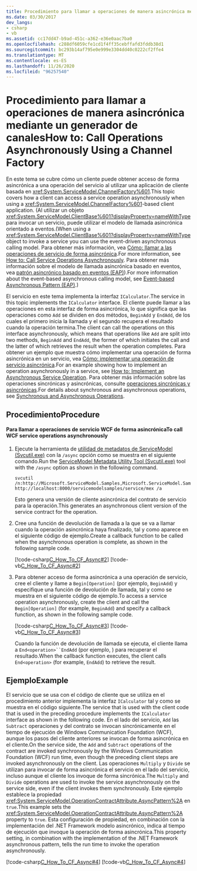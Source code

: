 ```yaml
---
title: Procedimiento para llamar a operaciones de manera asincrónica mediante un generador de canales
ms.date: 03/30/2017
dev_langs:
- csharp
- vb
ms.assetid: cc17dd47-b9ad-451c-a362-e36e0aac7ba0
ms.openlocfilehash: c288df6059cfe1cd1f4ff35cebffafd3fddb38d1
ms.sourcegitcommit: bc293b14af795e0e999e3304dd40c0222cf2ffe4
ms.translationtype: MT
ms.contentlocale: es-ES
ms.lasthandoff: 11/26/2020
ms.locfileid: "96257540"
---
```

# <a name="how-to-call-operations-asynchronously-using-a-channel-factory"></a><span data-ttu-id="05045-102">Procedimiento para llamar a operaciones de manera asincrónica mediante un generador de canales</span><span class="sxs-lookup"><span data-stu-id="05045-102">How to: Call Operations Asynchronously Using a Channel Factory</span></span>

<span data-ttu-id="05045-103">En este tema se cubre cómo un cliente puede obtener acceso de forma asincrónica a una operación del servicio al utilizar una aplicación de cliente basada en <xref:System.ServiceModel.ChannelFactory%601>.</span><span class="sxs-lookup"><span data-stu-id="05045-103">This topic covers how a client can access a service operation asynchronously when using a <xref:System.ServiceModel.ChannelFactory%601>-based client application.</span></span> <span data-ttu-id="05045-104">(Al utilizar un objeto <xref:System.ServiceModel.ClientBase%601?displayProperty=nameWithType> para invocar un servicio, puede utilizar el modelo de llamada asincrónica orientado a eventos.</span><span class="sxs-lookup"><span data-stu-id="05045-104">(When using a <xref:System.ServiceModel.ClientBase%601?displayProperty=nameWithType> object to invoke a service you can use the event-driven asynchronous calling model.</span></span> <span data-ttu-id="05045-105">Para obtener más información, vea [Cómo: llamar a las operaciones de servicio de forma asincrónica](how-to-call-wcf-service-operations-asynchronously.md).</span><span class="sxs-lookup"><span data-stu-id="05045-105">For more information, see [How to: Call Service Operations Asynchronously](how-to-call-wcf-service-operations-asynchronously.md).</span></span> <span data-ttu-id="05045-106">Para obtener más información sobre el modelo de llamada asincrónica basado en eventos, vea [patrón asincrónico basado en eventos (EAP)](../../../standard/asynchronous-programming-patterns/event-based-asynchronous-pattern-eap.md)).</span><span class="sxs-lookup"><span data-stu-id="05045-106">For more information about the event-based asynchronous calling model, see [Event-based Asynchronous Pattern (EAP)](../../../standard/asynchronous-programming-patterns/event-based-asynchronous-pattern-eap.md).)</span></span>  
  
 <span data-ttu-id="05045-107">El servicio en este tema implementa la interfaz `ICalculator`.</span><span class="sxs-lookup"><span data-stu-id="05045-107">The service in this topic implements the `ICalculator` interface.</span></span> <span data-ttu-id="05045-108">El cliente puede llamar a las operaciones en esta interfaz de forma asincrónica, lo que significa que las operaciones como `Add` se dividen en dos métodos, `BeginAdd` y `EndAdd`, de los cuales el primero inicia la llamada y el segundo recupera el resultado cuando la operación termina.</span><span class="sxs-lookup"><span data-stu-id="05045-108">The client can call the operations on this interface asynchronously, which means that operations like `Add` are split into two methods, `BeginAdd` and `EndAdd`, the former of which initiates the call and the latter of which retrieves the result when the operation completes.</span></span> <span data-ttu-id="05045-109">Para obtener un ejemplo que muestra cómo implementar una operación de forma asincrónica en un servicio, vea [Cómo: implementar una operación de servicio asincrónica](../how-to-implement-an-asynchronous-service-operation.md).</span><span class="sxs-lookup"><span data-stu-id="05045-109">For an example showing how to implement an operation asynchronously in a service, see [How to: Implement an Asynchronous Service Operation](../how-to-implement-an-asynchronous-service-operation.md).</span></span> <span data-ttu-id="05045-110">Para obtener más información sobre las operaciones sincrónicas y asincrónicas, consulte [operaciones sincrónicas y asincrónicas](../synchronous-and-asynchronous-operations.md).</span><span class="sxs-lookup"><span data-stu-id="05045-110">For details about synchronous and asynchronous operations, see [Synchronous and Asynchronous Operations](../synchronous-and-asynchronous-operations.md).</span></span>  
  
## <a name="procedure"></a><span data-ttu-id="05045-111">Procedimiento</span><span class="sxs-lookup"><span data-stu-id="05045-111">Procedure</span></span>  
  
#### <a name="to-call-wcf-service-operations-asynchronously"></a><span data-ttu-id="05045-112">Para llamar a operaciones de servicio WCF de forma asincrónica</span><span class="sxs-lookup"><span data-stu-id="05045-112">To call WCF service operations asynchronously</span></span>  
  
1. <span data-ttu-id="05045-113">Ejecute la herramienta de [utilidad de metadatos de ServiceModel (Svcutil.exe)](../servicemodel-metadata-utility-tool-svcutil-exe.md) con la `/async` opción como se muestra en el siguiente comando.</span><span class="sxs-lookup"><span data-stu-id="05045-113">Run the [ServiceModel Metadata Utility Tool (Svcutil.exe)](../servicemodel-metadata-utility-tool-svcutil-exe.md) tool with the `/async` option as shown in the following command.</span></span>  
  
    ```console
    svcutil /n:http://Microsoft.ServiceModel.Samples,Microsoft.ServiceModel.Samples http://localhost:8000/servicemodelsamples/service/mex /a  
    ```  
  
     <span data-ttu-id="05045-114">Esto genera una versión de cliente asincrónica del contrato de servicio para la operación.</span><span class="sxs-lookup"><span data-stu-id="05045-114">This generates an asynchronous client version of the service contract for the operation.</span></span>  
  
2. <span data-ttu-id="05045-115">Cree una función de devolución de llamada a la que se va a llamar cuando la operación asincrónica haya finalizado, tal y como aparece en el siguiente código de ejemplo.</span><span class="sxs-lookup"><span data-stu-id="05045-115">Create a callback function to be called when the asynchronous operation is complete, as shown in the following sample code.</span></span>  
  
     [!code-csharp[C_How_To_CF_Async#2](../../../../samples/snippets/csharp/VS_Snippets_CFX/c_how_to_cf_async/cs/client.cs#2)]
     [!code-vb[C_How_To_CF_Async#2](../../../../samples/snippets/visualbasic/VS_Snippets_CFX/c_how_to_cf_async/vb/client.vb#2)]  
  
3. <span data-ttu-id="05045-116">Para obtener acceso de forma asincrónica a una operación de servicio, cree el cliente y llame a `Begin[Operation]` (por ejemplo, `BeginAdd`) y especifique una función de devolución de llamada, tal y como se muestra en el siguiente código de ejemplo.</span><span class="sxs-lookup"><span data-stu-id="05045-116">To access a service operation asynchronously, create the client and call the `Begin[Operation]` (for example, `BeginAdd`) and specify a callback function, as shown in the following sample code.</span></span>  
  
     [!code-csharp[C_How_To_CF_Async#3](../../../../samples/snippets/csharp/VS_Snippets_CFX/c_how_to_cf_async/cs/client.cs#3)]
     [!code-vb[C_How_To_CF_Async#3](../../../../samples/snippets/visualbasic/VS_Snippets_CFX/c_how_to_cf_async/vb/client.vb#3)]  
  
     <span data-ttu-id="05045-117">Cuando la función de devolución de llamada se ejecuta, el cliente llama a `End<operation>``EndAdd` (por ejemplo, ) para recuperar el resultado.</span><span class="sxs-lookup"><span data-stu-id="05045-117">When the callback function executes, the client calls `End<operation>` (for example, `EndAdd`) to retrieve the result.</span></span>  
  
## <a name="example"></a><span data-ttu-id="05045-118">Ejemplo</span><span class="sxs-lookup"><span data-stu-id="05045-118">Example</span></span>  

 <span data-ttu-id="05045-119">El servicio que se usa con el código de cliente que se utiliza en el procedimiento anterior implementa la interfaz `ICalculator` tal y como se muestra en el código siguiente.</span><span class="sxs-lookup"><span data-stu-id="05045-119">The service that is used with the client code that is used in the preceding procedure implements the `ICalculator` interface as shown in the following code.</span></span> <span data-ttu-id="05045-120">En el lado del servicio, `Add` las `Subtract` operaciones y del contrato se invocan sincrónicamente en el tiempo de ejecución de Windows Communication Foundation (WCF), aunque los pasos del cliente anteriores se invocan de forma asincrónica en el cliente.</span><span class="sxs-lookup"><span data-stu-id="05045-120">On the service side, the `Add` and `Subtract` operations of the contract are invoked synchronously by the Windows Communication Foundation (WCF) run time, even though the preceding client steps are invoked asynchronously on the client.</span></span> <span data-ttu-id="05045-121">Las operaciones `Multiply` y `Divide` se utilizan para invocar de forma asincrónica el servicio en el lado del servicio, incluso aunque el cliente los invoque de forma sincrónica.</span><span class="sxs-lookup"><span data-stu-id="05045-121">The `Multiply` and `Divide` operations are used to invoke the service asynchronously on the service side, even if the client invokes them synchronously.</span></span> <span data-ttu-id="05045-122">Este ejemplo establece la propiedad <xref:System.ServiceModel.OperationContractAttribute.AsyncPattern%2A> en `true`.</span><span class="sxs-lookup"><span data-stu-id="05045-122">This example sets the <xref:System.ServiceModel.OperationContractAttribute.AsyncPattern%2A> property to `true`.</span></span> <span data-ttu-id="05045-123">Esta configuración de propiedad, en combinación con la implementación del .NET Framework modelo asincrónico, indica al tiempo de ejecución que invoque la operación de forma asincrónica.</span><span class="sxs-lookup"><span data-stu-id="05045-123">This property setting, in combination with the implementation of the .NET Framework asynchronous pattern, tells the run time to invoke the operation asynchronously.</span></span>  
  
 [!code-csharp[C_How_To_CF_Async#4](../../../../samples/snippets/csharp/VS_Snippets_CFX/c_how_to_cf_async/cs/service.cs#4)]
 [!code-vb[C_How_To_CF_Async#4](../../../../samples/snippets/visualbasic/VS_Snippets_CFX/c_how_to_cf_async/vb/service.vb#4)]  
